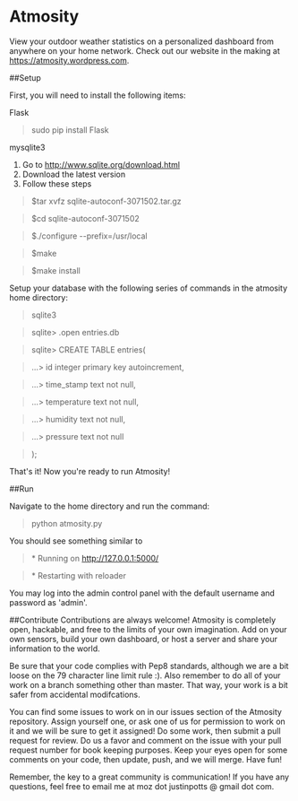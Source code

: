 Atmosity
========
View your outdoor weather statistics on a personalized dashboard from anywhere on your home network.
Check out our website in the making at https://atmosity.wordpress.com.

##Setup

First, you will need to install the following items:

Flask
> sudo pip install Flask

mysqlite3
  1. Go to http://www.sqlite.org/download.html
  2. Download the latest version
  3. Follow these steps
  
> $tar xvfz sqlite-autoconf-3071502.tar.gz

> $cd sqlite-autoconf-3071502

> $./configure --prefix=/usr/local

> $make

> $make install

Setup your database with the following series of commands in the atmosity home directory:

> sqlite3

> sqlite> .open entries.db

> sqlite> CREATE TABLE entries(

> ...> id integer primary key autoincrement,

>	...> time_stamp text not null,

>	...> temperature text not null,

>	...> humidity text not null,

>	...> pressure text not null

> );

That's it! Now you're ready to run Atmosity!

##Run

Navigate to the home directory and run the command:
>python atmosity.py

You should see something similar to

> \* Running on http://127.0.0.1:5000/

> \* Restarting with reloader

You may log into the admin control panel with the default username and password as 'admin'.

##Contribute
Contributions are always welcome! Atmosity is completely open, hackable, and free to the limits of your own imagination. 
Add on your own sensors, build your own dashboard, or host a server and share your information to the world.

Be sure that your code complies with Pep8 standards, although we are a bit loose on the 79 character line limit rule :).
Also remember to do all of your work on a branch something other than master. That way, your work is a bit safer from
accidental modifcations. 

You can find some issues to work on in our issues section of the Atmosity repository. Assign yourself one, or ask one of us for
permission to work on it and we will be sure to get it assigned! Do some work, then submit a pull request for review. Do us
a favor and comment on the issue with your pull request number for book keeping purposes. Keep your eyes open for some comments 
on your code, then update, push, and we will merge. Have fun!

Remember, the key to a great community is communication! If you have any questions, feel free to email me at moz dot justinpotts
@ gmail dot com.
